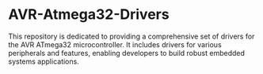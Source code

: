 # AVR-Atmega32-Drivers
This repository is dedicated to providing a comprehensive set of drivers for the AVR ATmega32 microcontroller. It includes drivers for various peripherals and features, enabling developers to build robust embedded systems applications.
